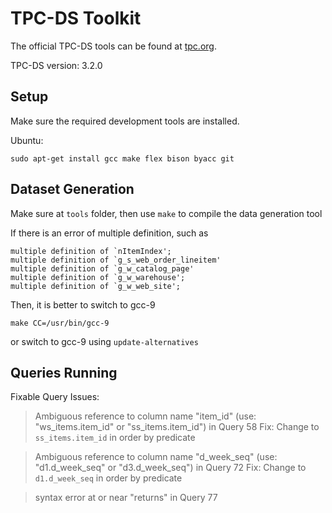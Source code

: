 # TPC-DS Toolkit

The official TPC-DS tools can be found at [tpc.org](https://www.tpc.org/tpc_documents_current_versions/current_specifications5.asp).

TPC-DS version: 3.2.0

## Setup

Make sure the required development tools are installed.

Ubuntu:

```bsah
sudo apt-get install gcc make flex bison byacc git
```

## Dataset Generation

Make sure at `tools` folder, then use `make` to compile the data generation tool

If there is an error of multiple definition, such as
```
multiple definition of `nItemIndex'; 
multiple definition of `g_s_web_order_lineitem'
multiple definition of `g_w_catalog_page'
multiple definition of `g_w_warehouse'; 
multiple definition of `g_w_web_site'; 
```

Then, it is better to switch to gcc-9
```
make CC=/usr/bin/gcc-9
```
or switch to gcc-9 using `update-alternatives`

## Queries Running

Fixable Query Issues:

> Ambiguous reference to column name "item_id" (use: "ws_items.item_id" or "ss_items.item_id") in Query 58 
> Fix: Change to `ss_items.item_id` in order by predicate

> Ambiguous reference to column name "d_week_seq" (use: "d1.d_week_seq" or "d3.d_week_seq") in Query 72
> Fix: Change to `d1.d_week_seq` in order by predicate

> syntax error at or near "returns" in Query 77


